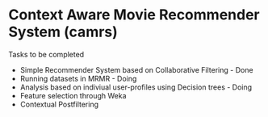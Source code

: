 Context Aware Movie Recommender System (camrs)
==============================================

Tasks to be completed
* Simple Recommender System based on Collaborative Filtering - Done
* Running datasets in MRMR - Doing
* Analysis based on indiviual user-profiles using Decision trees - Doing
* Feature selection through Weka
* Contextual Postfiltering


